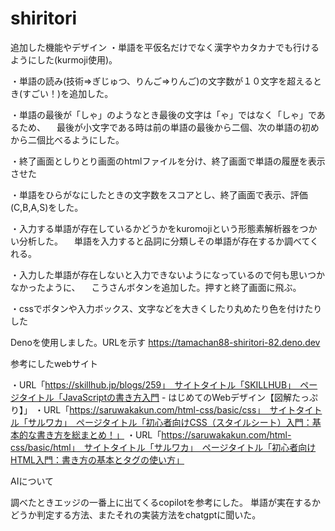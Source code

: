 # shiritori

追加した機能やデザイン
・単語を平仮名だけでなく漢字やカタカナでも行けるようにした(kurmoji使用)。

・単語の読み(技術⇒ぎじゅつ、りんご⇒りんご)の文字数が１０文字を超えるとき(すごい！)を追加した。

・単語の最後が「しゃ」のようなとき最後の文字は「ゃ」ではなく「しゃ」であるため、
　最後が小文字である時は前の単語の最後から二個、次の単語の初めから二個比べるようにした。

・終了画面としりとり画面のhtmlファイルを分け、終了画面で単語の履歴を表示させた

・単語をひらがなにしたときの文字数をスコアとし、終了画面で表示、評価(C,B,A,S)をした。

・入力する単語が存在しているかどうかをkuromojiという形態素解析器をつかい分析した。
　単語を入力すると品詞に分類しその単語が存在するか調べてくれる。

・入力した単語が存在しないと入力できないようになっているので何も思いつかなかったように、
　こうさんボタンを追加した。押すと終了画面に飛ぶ。

・cssでボタンや入力ボックス、文字などを大きくしたり丸めたり色を付けたりした

Denoを使用しました。URLを示す https://tamachan88-shiritori-82.deno.dev

参考にしたwebサイト

・URL「https://skillhub.jp/blogs/259」　サイトタイトル「SKILLHUB」　ページタイトル「JavaScriptの書き方入門 -
はじめてのWebデザイン【図解たっぷり】」
・URL「https://saruwakakun.com/html-css/basic/css」　サイトタイトル「サルワカ」　ページタイトル「初心者向けCSS（スタイルシート）入門：基本的な書き方を総まとめ！」
・URL「https://saruwakakun.com/html-css/basic/html」　サイトタイトル「サルワカ」　ページタイトル「初心者向けHTML入門：書き方の基本とタグの使い方」

AIについて

調べたときエッジの一番上に出てくるcopilotを参考にした。
単語が実在するかどうか判定する方法、またそれの実装方法をchatgptに聞いた。

